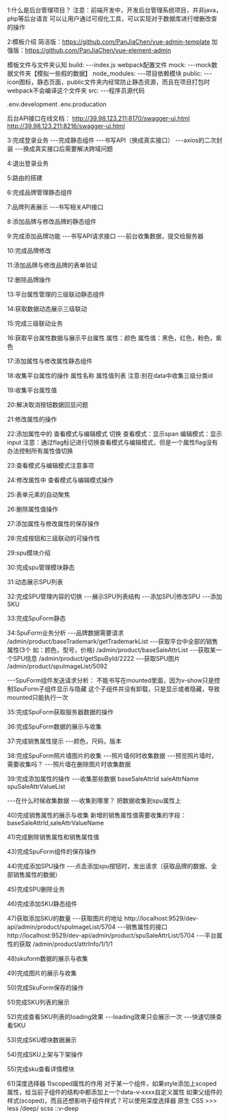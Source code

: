 1:什么是后台管理项目？
注意：前端开发中，开发后台管理系统项目，并非java，php等后台语言
可以让用户通过可视化工具，可以实现对于数据库进行增删改查的操作

2:模板介绍
简洁版：https://github.com/PanJiaChen/vue-admin-template
加强版：https://github.com/PanJiaChen/vue-element-admin

模板文件与文件夹认知
build:
     ---index.js webpack配置文件
mock:
     ---mock数据文件夹【模拟一些假的数据】
node_modules:
     ---项目依赖模块
public:
     ---icon图标，静态页面，public文件夹内经常防止静态资源，而且在项目打包时webpack不会编译这个文件夹
src:
     ---程序员源代码

.env.development
.env.producation

后台API接口在线文档：
http://39.98.123.211:8170/swagger-ui.html
http://39.98.123.211:8216/swagger-ui.html

3:完成登录业务
  ---完成静态组件
  ---书写API（换成真实接口）
  ---axios的二次封装
  ---换成真实接口后需要解决跨域问题

4:退出登录业务

5:路由的搭建

6:完成品牌管理静态组件

7:品牌列表展示
---书写相关API接口

8:添加品牌与修改品牌的静态组件

9:完成添加品牌功能
---书写API请求接口
---前台收集数据，提交给服务器

10:完成品牌修改

11:添加品牌与修改品牌的表单验证

12:删除品牌操作

13:平台属性管理的三级联动静态组件

14:获取数据动态展示三级联动

15:完成三级联动业务

16:获取平台属性数据与展示平台属性
属性：颜色
属性值：黑色，红色，粉色，紫色

17:添加属性与修改属性静态组件

18:收集平台属性的操作
属性名称  属性值列表
注意:别在data中收集三级分类id

19:收集平台属性值

20:解决取消按钮数据回显问题

21:修改属性的操作

22:添加属性中的 查看模式与编辑模式 切换
查看模式：显示span
编辑模式：显示input
注意：通过flag标记进行切换查看模式与编辑模式，但是一个属性flag没有办法控制所有属性值切换

23:查看模式与编辑模式注意事项

24:修改属性中 查看模式与编辑模式操作

25:表单元素的自动聚焦

26:删除属性值操作

27:添加属性与修改属性的保存操作

28:完成按钮和三级联动的可操作性

29:spu模块介绍

30:完成spu管理模块静态

31:动态展示SPU列表

32:完成SPU管理内容的切换
---展示SPU列表结构
---添加SPU|修改SPU
---添加SKU

33:完成SpuForm静态

34:SpuForm业务分析
---品牌数据需要请求 /admin/product/baseTrademark/getTrademarkList
---获取平台中全部的销售属性(3个 如：颜色，型号，价格)  /admin/product/baseSaleAttrList 
---获取某一个SPU信息  /admin/product/getSpuById/2222
---获取SPU图片       /admin/product/spuImageList/5092

---SpuForm组件发送请求分析：
不能书写在mounted里面，因为v-show只是控制SpuForm子组件显示与隐藏
这个子组件并没有卸载，只是显示或者隐藏，导致mounted只能执行一次

35:完成SpuForm获取服务器数据的操作

36:完成SpuForm数据的展示与收集

37:完成销售属性提示
---颜色，尺码，版本

38:完成SpuForm照片墙图片的收集
---照片墙何时收集数据
    ---预览照片墙时，需要收集吗？
    ---照片墙在删除图片时收集数据

39:完成添加属性的操作
---收集那些数据
baseSaleAttrId
saleAttrName
spuSaleAttrValueList

---在什么时候收集数据
---收集到哪里？
把数据收集到spu属性上

40)完成销售属性的展示与收集
新增的销售属性值需要收集的字段：
baseSaleAttrId,saleAttrValueName

41)完成删除销售属性和销售属性值

43)完成SpuForm组件的保存操作

44)完成添加SPU操作
---点击添加spu按钮时，发出请求（获取品牌的数据、全部销售属性的数据）

45)完成SPU删除业务

46)完成添加SKU静态组件

47)获取添加SKU的数量
---获取图片的地址  http://localhost:9529/dev-api/admin/product/spuImageList/5704
---销售属性的接口  http://localhost:9529/dev-api/admin/product/spuSaleAttrList/5704
---平台属性的获取  /admin/product/attrInfo/1/1/1

48)skuform数据的展示与收集

49)完成图片的展示与收集

50)完成SkuForm保存的操作

51)完成SKU列表的展示
 
52)完成查看SKU列表的loading效果
---loading效果只会展示一次
---快速切换查看SKU

53)完成SKU模块数据展示

54)完成SKU上架与下架操作

55)完成sku查看详情模块

61)深度选择器
1)scoped属性的作用
对于某一个组件，如果style添加上scoped属性，给当前子组件的结构中都添加上一个data-v-xxxx自定义属性
如果父组件的样式(scoped)，而且还想影响子组件样式？可以使用深度选择器
原生 CSS >>>
less  /deep/
scss  ::v-deep